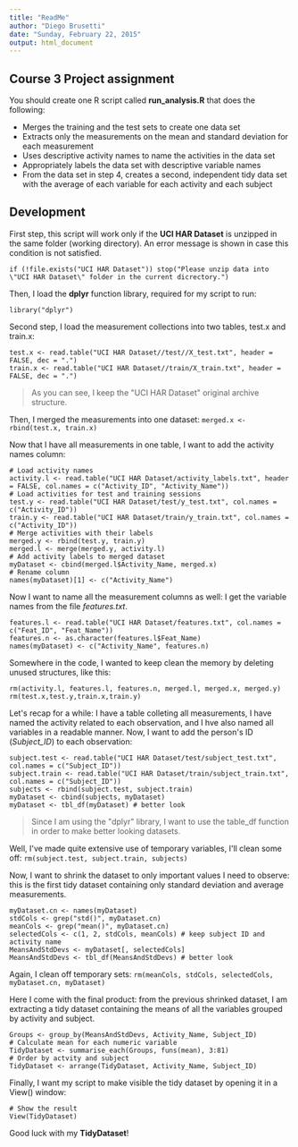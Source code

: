 ```yaml
---
title: "ReadMe"
author: "Diego Brusetti"
date: "Sunday, February 22, 2015"
output: html_document
---
```


## Course 3 Project assignment ##
You should create one R script called **run_analysis.R** that does the following:

- Merges the training and the test sets to create one data set
- Extracts only the measurements on the mean and standard deviation for each measurement
- Uses descriptive activity names to name the activities in the data set
- Appropriately labels the data set with descriptive variable names
- From the data set in step 4, creates a second, independent tidy data set with the average of each variable for each activity and each subject

## Development ##

First step, this script will work only if the **UCI HAR Dataset** is unzipped in the same folder (working directory).
An error message is shown in case this condition is not satisfied.

``` 
if (!file.exists("UCI HAR Dataset")) stop("Please unzip data into \"UCI HAR Dataset\" folder in the current dicrectory.")
``` 
Then, I load the **dplyr** function library, required for my script to run:

```
library("dplyr")
``` 

Second step, I load the measurement collections into two tables, test.x and train.x:

``` 
test.x <- read.table("UCI HAR Dataset//test//X_test.txt", header = FALSE, dec = ".")
train.x <- read.table("UCI HAR Dataset//train/X_train.txt", header = FALSE, dec = ".")
``` 
> As you can see, I keep the "UCI HAR Dataset" original archive structure.

Then, I merged the measurements into one dataset:
`merged.x <- rbind(test.x, train.x)`

Now that I have all measurements in one table, I want to add the activity names column:
``` 
# Load activity names
activity.l <- read.table("UCI HAR Dataset/activity_labels.txt", header = FALSE, col.names = c("Activity_ID", "Activity_Name"))
# Load activities for test and training sessions
test.y <- read.table("UCI HAR Dataset/test/y_test.txt", col.names = c("Activity_ID"))
train.y <- read.table("UCI HAR Dataset/train/y_train.txt", col.names = c("Activity_ID"))
# Merge activities with their labels
merged.y <- rbind(test.y, train.y)
merged.l <- merge(merged.y, activity.l)
# Add activity labels to merged dataset
myDataset <- cbind(merged.l$Activity_Name, merged.x)
# Rename column
names(myDataset)[1] <- c("Activity_Name")
``` 

Now I want to name all the measurement columns as well: I get the variable names from the file *features.txt*.
``` 
features.l <- read.table("UCI HAR Dataset/features.txt", col.names = c("Feat_ID", "Feat_Name"))
features.n <- as.character(features.l$Feat_Name)
names(myDataset) <- c("Activity_Name", features.n)
``` 

Somewhere in the code, I wanted to keep clean the memory by deleting unused structures, like this:
``` 
rm(activity.l, features.l, features.n, merged.l, merged.x, merged.y)
rm(test.x,test.y,train.x,train.y)
``` 

Let's recap for a while: I have a table colleting all measurements, I have named the activity related to each observation, and I hve also named all variables in a readable manner. Now, I want to add the person's ID (*Subject_ID*) to each observation:
``` 
subject.test <- read.table("UCI HAR Dataset/test/subject_test.txt", col.names = c("Subject_ID"))
subject.train <- read.table("UCI HAR Dataset/train/subject_train.txt", col.names = c("Subject_ID"))
subjects <- rbind(subject.test, subject.train)
myDataset <- cbind(subjects, myDataset)
myDataset <- tbl_df(myDataset) # better look
``` 
> Since I am using the "dplyr" library, I want to use the table_df function in order to make better looking datasets.

Well, I've made quite extensive use of temporary variables, I'll clean some off:
`rm(subject.test, subject.train, subjects)`

Now, I want to shrink the dataset to only important values I need to observe: this is the first tidy dataset containing only standard deviation and average measurements.
``` 
myDataset.cn <- names(myDataset)
stdCols <- grep("std()", myDataset.cn)
meanCols <- grep("mean()", myDataset.cn)
selectedCols <- c(1, 2, stdCols, meanCols) # keep subject ID and activity name
MeansAndStdDevs <- myDataset[, selectedCols]
MeansAndStdDevs <- tbl_df(MeansAndStdDevs) # better look
``` 

Again, I clean off temporary sets: `rm(meanCols, stdCols, selectedCols, myDataset.cn, myDataset)` 

Here I come with the final product: from the previous shrinked dataset, I am extracting a tidy dataset containing the means of all the variables grouped by activity and subject.
``` 
Groups <- group_by(MeansAndStdDevs, Activity_Name, Subject_ID)
# Calculate mean for each numeric variable
TidyDataset <- summarise_each(Groups, funs(mean), 3:81)
# Order by actvity and subject
TidyDataset <- arrange(TidyDataset, Activity_Name, Subject_ID)
``` 

Finally, I want my script to make visible the tidy dataset by opening it in a View() window:
``` 
# Show the result
View(TidyDataset)
``` 

Good luck with my **TidyDataset**!